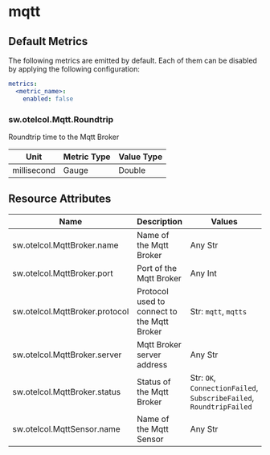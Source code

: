 [comment]: <> (Code generated by mdatagen. DO NOT EDIT.)

# mqtt

## Default Metrics

The following metrics are emitted by default. Each of them can be disabled by applying the following configuration:

```yaml
metrics:
  <metric_name>:
    enabled: false
```

### sw.otelcol.Mqtt.Roundtrip

Roundtrip time to the Mqtt Broker

| Unit | Metric Type | Value Type |
| ---- | ----------- | ---------- |
| millisecond | Gauge | Double |

## Resource Attributes

| Name | Description | Values | Enabled |
| ---- | ----------- | ------ | ------- |
| sw.otelcol.MqttBroker.name | Name of the Mqtt Broker | Any Str | true |
| sw.otelcol.MqttBroker.port | Port of the Mqtt Broker | Any Int | true |
| sw.otelcol.MqttBroker.protocol | Protocol used to connect to the Mqtt Broker | Str: ``mqtt``, ``mqtts`` | true |
| sw.otelcol.MqttBroker.server | Mqtt Broker server address | Any Str | true |
| sw.otelcol.MqttBroker.status | Status of the Mqtt Broker | Str: ``OK``, ``ConnectionFailed``, ``SubscribeFailed``, ``RoundtripFailed`` | true |
| sw.otelcol.MqttSensor.name | Name of the Mqtt Sensor | Any Str | true |
